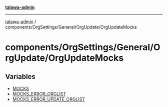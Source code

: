 [**talawa-admin**](../../../../../README.md)

***

[talawa-admin](../../../../../README.md) / components/OrgSettings/General/OrgUpdate/OrgUpdateMocks

# components/OrgSettings/General/OrgUpdate/OrgUpdateMocks

## Variables

- [MOCKS](variables/MOCKS.md)
- [MOCKS\_ERROR\_ORGLIST](variables/MOCKS_ERROR_ORGLIST.md)
- [MOCKS\_ERROR\_UPDATE\_ORGLIST](variables/MOCKS_ERROR_UPDATE_ORGLIST.md)
